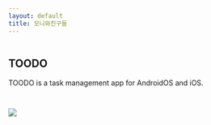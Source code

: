 ```yaml
---
layout: default
title: 모니와친구들
---
```


<div style="display: flex; flex-direction: row; flex-wrap: wrap;">
  <div style="flex-grow: 1;">
    <h2>TOODO</h2>
    <p>TOODO is a task management app for AndroidOS and iOS.</p>
  </div>
  <div style="width: 240px; padding-top: 2em; margin-right: 2em;">
    <img src="assets/img/screenshot.gif" style="max-width: 240px; margin: 0 auto; display: block;">
  </div>
</div>
